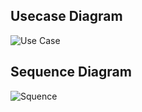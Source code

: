 ## Usecase Diagram
![Use Case](https://user-images.githubusercontent.com/94445728/142796435-f0eadcf1-e0df-4608-8492-2a8459bf294f.png)
## Sequence Diagram
![Squence](https://user-images.githubusercontent.com/94445728/142800794-ff735744-f61d-4423-9282-68316c51f2d0.png)

